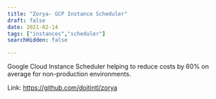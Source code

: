 ```yaml
---
title: "Zorya- GCP Instance Scheduler"
draft: false
date: 2021-02-14
tags: ["instances","scheduler"]
searchHidden: false

---
```


Google Cloud Instance Scheduler helping to reduce costs by 60% on average for non-production environments.


Link: https://github.com/doitintl/zorya